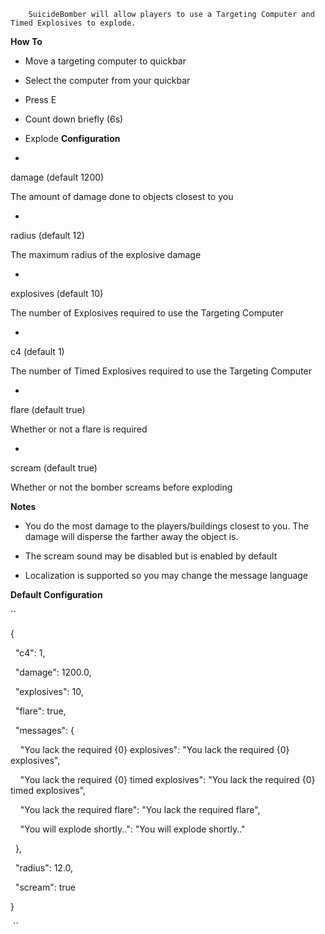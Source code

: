 

		
				
	
		
	
			
		SuicideBomber will allow players to use a Targeting Computer and Timed Explosives to explode.

**How To** 

* Move a targeting computer to quickbar

* Select the computer from your quickbar

* Press E

* Count down briefly (6s)

* Explode
**Configuration** 


* 
damage (default 1200)

The amount of damage done to objects closest to you

* 
radius (default 12)

The maximum radius of the explosive damage

* 
explosives (default 10)

The number of Explosives required to use the Targeting Computer

* 
c4 (default 1)

The number of Timed Explosives required to use the Targeting Computer



* 
flare (default true)

Whether or not a flare is required



* 
scream (default true)

Whether or not the bomber screams before exploding


**Notes** 


* You do the most damage to the players/buildings closest to you.  The damage will disperse the farther away the object is.

* The scream sound may be disabled but is enabled by default

* Localization is supported so you may change the message language


**Default Configuration** 

	
	
``


{

  "c4": 1,

  "damage": 1200.0,

  "explosives": 10,

  "flare": true,

  "messages": {

    "You lack the required {0} explosives": "You lack the required {0} explosives",

    "You lack the required {0} timed explosives": "You lack the required {0} timed explosives",

    "You lack the required flare": "You lack the required flare",

    "You will explode shortly..": "You will explode shortly.."

  },

  "radius": 12.0,

  "scream": true

}

 ``


		
	
	
	